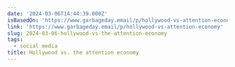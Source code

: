 ```yaml
---
date: '2024-03-06T14:44:39.000Z'
isBasedOn: 'https://www.garbageday.email/p/hollywood-vs-attention-economy'
link: 'https://www.garbageday.email/p/hollywood-vs-attention-economy'
slug: 2024-03-06-hollywood-vs-the-attention-economy
tags:
  - social media
title: Hollywood vs. the attention economy
---
```


